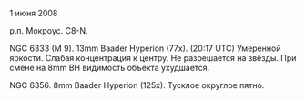 1 июня 2008

р.п. Мокроус. C8-N.

NGC 6333 (M 9). 13mm Baader Hyperion (77x). (20:17 UTC) Умеренной яркости. Слабая концентрация к центру. Не разрешается на звёзды. При смене на 8mm BH видимость объекта ухудшается.

NGC 6356. 8mm Baader Hyperion (125x). Тусклое округлое пятно.